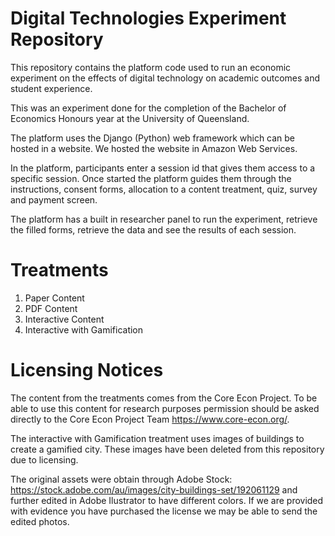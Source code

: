 # Digital Technologies Experiment Repository

This repository contains the platform code used to run an economic experiment on the effects of digital technology on academic outcomes and student experience.

This was an experiment done for the completion of the Bachelor of Economics Honours year at the University of Queensland.

The platform uses the Django (Python) web framework which can be hosted in a website. We hosted the website in Amazon Web Services.

In the platform, participants enter a session id that gives them access to a specific session. Once started the platform guides them through the instructions, consent forms, allocation to a content treatment, quiz, survey and payment screen.

The platform has a built in researcher panel to run the experiment, retrieve the filled forms, retrieve the data and see the results of each session.

# Treatments
1. Paper Content
2. PDF Content
3. Interactive Content
4. Interactive with Gamification


# Licensing Notices

The content from the treatments comes from the Core Econ Project. To be able to use this content for research purposes permission should be asked directly to the Core Econ Project Team https://www.core-econ.org/.

The interactive with Gamification treatment uses images of buildings to create a gamified city. These images have been deleted from this repository due to licensing.

The original assets were obtain through Adobe Stock: https://stock.adobe.com/au/images/city-buildings-set/192061129 and further edited in Adobe Ilustrator to have different colors. If we are provided with evidence you have purchased the license we may be able to send the edited photos.

